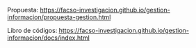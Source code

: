 Propuesta: https://facso-investigacion.github.io/gestion-informacion/propuesta-gestion.html

Libro de códigos: https://facso-investigacion.github.io/gestion-informacion/docs/index.html
